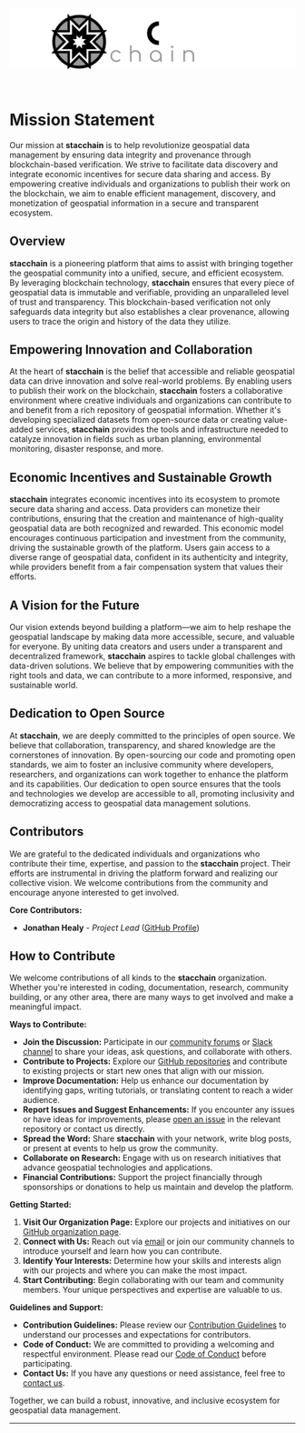 <p align="left">
    <img src="stacchain_logo.svg" alt="stacchain Logo" width="1000" />
</p>

<br/>

<h1>Mission Statement</h1>

Our mission at **stacchain** is to help revolutionize geospatial data management by ensuring data integrity and provenance through blockchain-based verification. We strive to facilitate data discovery and integrate economic incentives for secure data sharing and access. By empowering creative individuals and organizations to publish their work on the blockchain, we aim to enable efficient management, discovery, and monetization of geospatial information in a secure and transparent ecosystem.

<h2>Overview</h2>

**stacchain** is a pioneering platform that aims to assist with bringing together the geospatial community into a unified, secure, and efficient ecosystem. By leveraging blockchain technology, **stacchain** ensures that every piece of geospatial data is immutable and verifiable, providing an unparalleled level of trust and transparency. This blockchain-based verification not only safeguards data integrity but also establishes a clear provenance, allowing users to trace the origin and history of the data they utilize.

<h2>Empowering Innovation and Collaboration</h2>

At the heart of **stacchain** is the belief that accessible and reliable geospatial data can drive innovation and solve real-world problems. By enabling users to publish their work on the blockchain, **stacchain** fosters a collaborative environment where creative individuals and organizations can contribute to and benefit from a rich repository of geospatial information. Whether it's developing specialized datasets from open-source data or creating value-added services, **stacchain** provides the tools and infrastructure needed to catalyze innovation in fields such as urban planning, environmental monitoring, disaster response, and more.

<h2>Economic Incentives and Sustainable Growth</h2>

**stacchain** integrates economic incentives into its ecosystem to promote secure data sharing and access. Data providers can monetize their contributions, ensuring that the creation and maintenance of high-quality geospatial data are both recognized and rewarded. This economic model encourages continuous participation and investment from the community, driving the sustainable growth of the platform. Users gain access to a diverse range of geospatial data, confident in its authenticity and integrity, while providers benefit from a fair compensation system that values their efforts.

<h2>A Vision for the Future</h2>

Our vision extends beyond building a platform—we aim to help reshape the geospatial landscape by making data more accessible, secure, and valuable for everyone. By uniting data creators and users under a transparent and decentralized framework, **stacchain** aspires to tackle global challenges with data-driven solutions. We believe that by empowering communities with the right tools and data, we can contribute to a more informed, responsive, and sustainable world.

<h2>Dedication to Open Source</h2>

At **stacchain**, we are deeply committed to the principles of open source. We believe that collaboration, transparency, and shared knowledge are the cornerstones of innovation. By open-sourcing our code and promoting open standards, we aim to foster an inclusive community where developers, researchers, and organizations can work together to enhance the platform and its capabilities. Our dedication to open source ensures that the tools and technologies we develop are accessible to all, promoting inclusivity and democratizing access to geospatial data management solutions.

<h2>Contributors</h2>

We are grateful to the dedicated individuals and organizations who contribute their time, expertise, and passion to the **stacchain** project. Their efforts are instrumental in driving the platform forward and realizing our collective vision. We welcome contributions from the community and encourage anyone interested to get involved.

**Core Contributors:**

- **Jonathan Healy** - *Project Lead* ([GitHub Profile](https://github.com/jonhealy1))

<h2>How to Contribute</h2>

We welcome contributions of all kinds to the **stacchain** organization. Whether you're interested in coding, documentation, research, community building, or any other area, there are many ways to get involved and make a meaningful impact.

**Ways to Contribute:**

- **Join the Discussion:** Participate in our [community forums](#) or [Slack channel](#) to share your ideas, ask questions, and collaborate with others.
- **Contribute to Projects:** Explore our [GitHub repositories](https://github.com/stacchain) and contribute to existing projects or start new ones that align with our mission.
- **Improve Documentation:** Help us enhance our documentation by identifying gaps, writing tutorials, or translating content to reach a wider audience.
- **Report Issues and Suggest Enhancements:** If you encounter any issues or have ideas for improvements, please [open an issue](https://github.com/stacchain) in the relevant repository or contact us directly.
- **Spread the Word:** Share **stacchain** with your network, write blog posts, or present at events to help us grow the community.
- **Collaborate on Research:** Engage with us on research initiatives that advance geospatial technologies and applications.
- **Financial Contributions:** Support the project financially through sponsorships or donations to help us maintain and develop the platform.

**Getting Started:**

1. **Visit Our Organization Page:** Explore our projects and initiatives on our [GitHub organization page](https://github.com/stacchain).
2. **Connect with Us:** Reach out via [email](mailto:contact@stacchain.org) or join our community channels to introduce yourself and learn how you can contribute.
3. **Identify Your Interests:** Determine how your skills and interests align with our projects and where you can make the most impact.
4. **Start Contributing:** Begin collaborating with our team and community members. Your unique perspectives and expertise are valuable to us.

**Guidelines and Support:**

- **Contribution Guidelines:** Please review our [Contribution Guidelines](#) to understand our processes and expectations for contributors.
- **Code of Conduct:** We are committed to providing a welcoming and respectful environment. Please read our [Code of Conduct](#) before participating.
- **Contact Us:** If you have any questions or need assistance, feel free to [contact us](mailto:contact@stacchain.org).

Together, we can build a robust, innovative, and inclusive ecosystem for geospatial data management.

---
